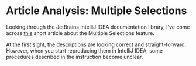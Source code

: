 # Article Analysis: Multiple Selections

Looking through the JetBrains IntelliJ IDEA documentation library, I've come across [this](https://www.jetbrains.com/help/idea/pro-tips.html#multiple-selections) short article about the Multiple Selections feature.

At the first sight, the descriptions are looking correct and straight-forward. However, when you start reproducing them in IntelliJ IDEA, some procedures described in the instruction become unclear.


